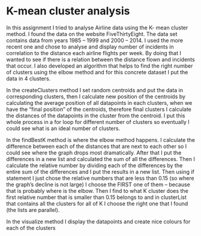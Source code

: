 # K-mean cluster analysis

In this assignment I tried to analyse Airline data using the K- mean cluster method. I found the data
on the website FiveThirtyEight. The data set contains data from years 1985 – 1999 and 2000 – 2014.
I used the more recent one and chose to analyse and display number of incidents in correlation to
the distance each airline flights per week. By doing that I wanted to see if there is a relation between
the distance flown and incidents that occur. I also developed an algorithm that helps to find the right
number of clusters using the elbow method and for this concrete dataset I put the data in 4 clusters.


In the createClusters method I set random centroids and put the data in corresponding clusters,
then I calculate new position of the centroids by calculating the average position of all datapoints in
each clusters, when we have the “final position” of the centroids, therefore final clusters I calculate
the distances of the datapoints in the cluster from the centroid. I put this whole process in a for loop
for different number of clusters so eventually I could see what is an ideal number of clusters.


In the findBestK method is where the elbow method happens. I calculate the difference between
each of the distances that are next to each other so I could see where the graph drops most
dramatically. After that I put the differences in a new list and calculated the sum of all the
differences. Then I calculate the relative number by dividing each of the differences by the entire
sum of the differences and I put the results in a new list. Then using if statement I just chose the
relative numbers that are less than 0.15 (so where the graph’s decline is not large) I choose the FIRST
one of them – because that is probably where is the elbow. Then I find to what K cluster does the
first relative number that is smaller than 0.15 belongs to and in clusterList that contains all the
clusters for all of K I choose the right one that I found (the lists are parallel).


In the visualize method I display the datapoints and create nice colours for each of the clusters

